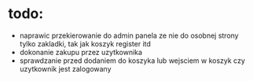 # todo:
- naprawic przekierowanie do admin panela ze nie do osobnej strony tylko zakladki, tak jak koszyk register itd 
- dokonanie zakupu przez uzytkownika
- sprawdzanie przed dodaniem do koszyka lub wejsciem w koszyk czy uzytkownik jest zalogowany

